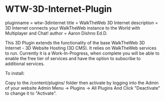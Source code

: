 # WTW-3D-Internet-Plugin

pluginname = wtw-3dinternet
title = WalkTheWeb 3D Internet
description = 3D Internet connects your WalkTheWeb instance to the World with Multiplayer and Chat!
author = Aaron Dishno Ed.D.

This 3D Plugin extends the functionality of the base WalkTheWeb 3D Internet - 3D Website Hosting (3D CMS).
It relies on WalkTheWeb services to run. Currently it is a Work-In-Progress, when complete you will be able to enable the free tier of services and have the option to subscribe to additional services.

To install:

Copy to the /content/plugins/ folder then activate by logging into the Admin of your website 
Admin Menu -> Plugins -> All Plugins
And Click "Deactivate" to change it to "Activate".
